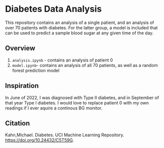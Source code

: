 # Diabetes Data Analysis
This repository contains an analysis of a single patient, and an analysis of over 70 patients with diabetes. For the latter group, a model is included that can be used to predict a sample blood sugar at any given time of the day.

## Overview
1. `analysis.ipynb` - contains an analysis of patient 0
2. `model.ipynb`- contains an analysis of all 70 patients, as well as a random forest prediction model

## Inspiration
In June of 2022, I was diagnosed with Type II diabetes, and in September of that year Type I diabetes. I would love to replace patient 0 with my own readings if I ever aquire a continous BG monitor.

## Citation
Kahn,Michael. Diabetes. UCI Machine Learning Repository. https://doi.org/10.24432/C5T59G.